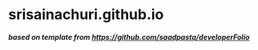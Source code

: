 # srisainachuri.github.io

##### based on template from https://github.com/saadpasta/developerFolio
